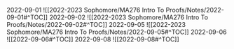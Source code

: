 2022-09-01
![[2022-2023 Sophomore/MA276 Intro To Proofs/Notes/2022-09-01#^TOC]]
2022-09-02
![[2022-2023 Sophomore/MA276 Intro To Proofs/Notes/2022-09-02#^TOC]]
2022-09-05
![[2022-2023 Sophomore/MA276 Intro To Proofs/Notes/2022-09-05#^TOC]]
2022-09-06
![[2022-09-06#^TOC]]
2022-09-08
![[2022-09-08#^TOC]]